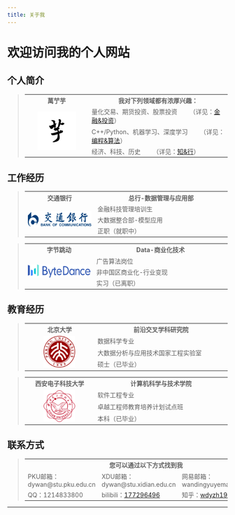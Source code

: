```yaml
---
title: 关于我
---
```


# 欢迎访问我的个人网站

<script type="text/javascript" src="/include/head.js"></script>

## 个人简介

> <table>
>   <head>
> 		<tr>
> 			<th width="320">萬艼芋</th>
> 			<th width="640">我对下列领域都有浓厚兴趣：</th>
> 		</tr>
> 	</head>
>   <body>
>       <tr>
>           <td rowspan="3" align="center"><img src="./pic/icon.jpg" width="88" height="88"></td>
>           <td>量化交易、期货投资、股票投资&emsp;&emsp;（详见：<a href="https://www.dywan.xyz/finance">金融&投资</a>）</td>
>       </tr>
>       <tr>
>           <td>C++/Python、机器学习、深度学习&emsp;&emsp;（详见：<a href="https://www.dywan.xyz/program">编程&算法</a>）</td>
>       </tr>
>       <tr>
>           <td>经济、科技、历史&emsp;&emsp;（详见：<a href="https://www.dywan.xyz/journey">知&行</a>）</td>
>       </tr>
>   </body>
> </table>

## 工作经历

> <table>
> 	<head>
> 		<tr>
> 			<th width="320">交通银行</th>
> 			<th width="640">总行-数据管理与应用部</th>
> 		</tr>
> 	</head>
> 	<body>
> 		<tr>
> 			<td rowspan="3" align="center"><img src="./pic/bankcomm.png" height="36"></td>
> 			<td>金融科技管理培训生</td>
> 		</tr>
> 		<tr>
> 			<td>大数据整合部-模型应用</td>
> 		</tr>
> 		<tr>
> 			<td>正职（就职中）</td>
> 		</tr>
> 	</body>
> </table>

> <table>
> 	<head>
> 		<tr>
> 			<th width="320">字节跳动</th>
> 			<th width="640">Data-商业化技术</th>
> 		</tr>
> 	</head>
> 	<body>
> 		<tr>
> 			<td rowspan="3" align="center"><img src="./pic/bytedance.png" height="30"></td>
> 			<td>广告算法岗位</td>
> 		</tr>
> 		<tr>
> 			<td>非中国区商业化-行业变现</td>
> 		</tr>
> 		<tr>
> 			<td>实习（已离职）</td>
> 		</tr>
> 	</body>
> </table>

## 教育经历

> <table>
> 	<head>
> 		<tr>
> 			<th width="320">北京大学</th>
> 			<th width="640">前沿交叉学科研究院</th>
> 		</tr>
> 	</head>
> 	<body>
> 		<tr>
> 			<td rowspan="3" align="center"><img src="./pic/pku.png" width="72" height="72"></td>
> 			<td>数据科学专业</td>
> 		</tr>
> 		<tr>
> 			<td>大数据分析与应用技术国家工程实验室</td>
> 		</tr>
> 		<tr>
> 			<td>硕士（已毕业）</td>
> 		</tr>
> 	</body>
> </table>

> <table>
> 	<head>
> 		<tr>
> 			<th width="320">西安电子科技大学</th>
> 			<th width="640">计算机科学与技术学院</th>
> 		</tr>
> 	</head>
> 	<body>
> 		<tr>
> 			<td rowspan="3" align="center"><img src="./pic/xdu.png" width="72" height="72"></td>
> 			<td>软件工程专业</td>
> 		</tr>
> 		<tr>
> 			<td>卓越工程师教育培养计划试点班</td>
> 		</tr>
> 		<tr>
> 			<td>本科（已毕业）</td>
> 		</tr>
> 	</body>
> </table>

## 联系方式

> <table>
>   <head>
> 		<tr>
> 			<th colspan="3" width="960">您可以通过以下方式找到我</th>
> 		</tr>
> 	</head>
>   <body>
>       <tr>
>           <td width="320">PKU邮箱：dywan@stu.pku.edu.cn</td>
>           <td width="320">XDU邮箱：dywan@stu.xidian.edu.cn</td>
>           <td width="320">网易邮箱：wandingyuyemail@163.com</td>
>       </tr>
>       <tr>
>           <td width="320">QQ：1214833800</td>
>           <td width="320">bilibili：<a href="https://space.bilibili.com/177296496">177296496</a></td>
>           <td width="320">知乎：<a href="https://www.zhihu.com/people/wdyzh1997">wdyzh1997</a></td>
>       </tr>
>   </body>
> </table>

---

<script type="text/javascript" src="/include/tail.js"></script>
